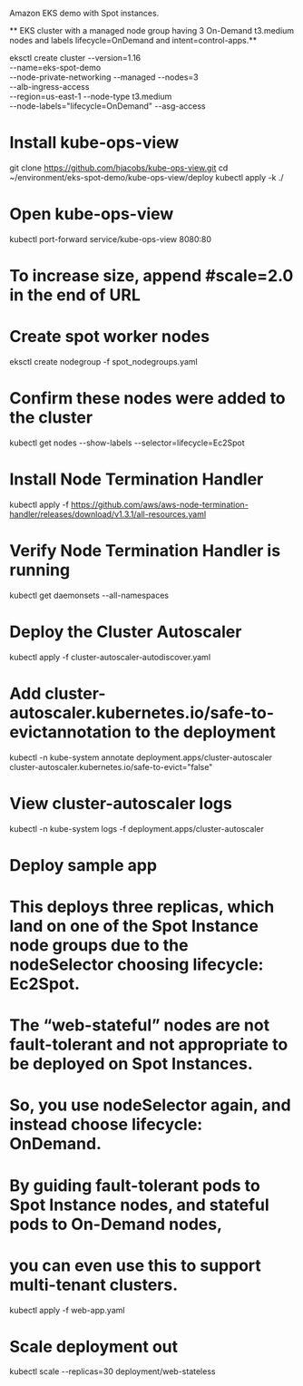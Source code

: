 Amazon EKS demo with Spot instances.

** EKS cluster with a managed node group having 3 On-Demand t3.medium nodes and labels lifecycle=OnDemand and intent=control-apps.**

eksctl create cluster --version=1.16 \
--name=eks-spot-demo \
--node-private-networking --managed --nodes=3 \
--alb-ingress-access \
--region=us-east-1 --node-type t3.medium \
--node-labels="lifecycle=OnDemand" --asg-access

# Install kube-ops-view
git clone https://github.com/hjacobs/kube-ops-view.git
cd ~/environment/eks-spot-demo/kube-ops-view/deploy
kubectl apply -k ./

# Open kube-ops-view
kubectl port-forward service/kube-ops-view 8080:80

# To increase size, append #scale=2.0 in the end of URL

# Create spot worker nodes
eksctl create nodegroup -f spot_nodegroups.yaml

# Confirm these nodes were added to the cluster
kubectl get nodes --show-labels --selector=lifecycle=Ec2Spot

# Install Node Termination Handler
kubectl apply -f https://github.com/aws/aws-node-termination-handler/releases/download/v1.3.1/all-resources.yaml

# Verify Node Termination Handler is running
kubectl get daemonsets --all-namespaces

# Deploy the Cluster Autoscaler
kubectl apply -f cluster-autoscaler-autodiscover.yaml

# Add cluster-autoscaler.kubernetes.io/safe-to-evictannotation to the deployment
kubectl -n kube-system annotate deployment.apps/cluster-autoscaler cluster-autoscaler.kubernetes.io/safe-to-evict="false"

# View cluster-autoscaler logs
kubectl -n kube-system logs -f deployment.apps/cluster-autoscaler

# Deploy sample app
# This deploys three replicas, which land on one of the Spot Instance node groups due to the nodeSelector choosing lifecycle: Ec2Spot. 
# The “web-stateful” nodes are not fault-tolerant and not appropriate to be deployed on Spot Instances. 
# So, you use nodeSelector again, and instead choose lifecycle: OnDemand. 
# By guiding fault-tolerant pods to Spot Instance nodes, and stateful pods to On-Demand nodes, 
# you can even use this to support multi-tenant clusters.
kubectl apply -f web-app.yaml

# Scale deployment out
kubectl scale --replicas=30 deployment/web-stateless

